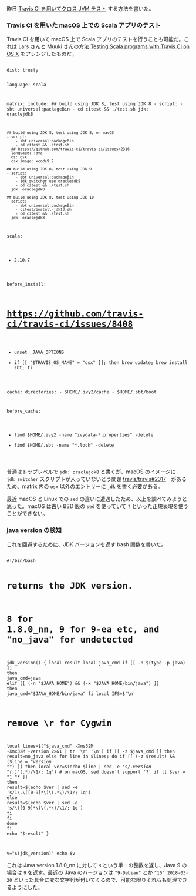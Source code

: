   [1]: http://eed3si9n.com/ja/cross-jvm-testing-travis-ci
  [2317]: https://github.com/travis-ci/travis-ci/issues/2317
  [3]: https://gist.github.com/larsrh/941b72b9b72abe0c1a49

昨日 [Travis CI を用いてクロス JVM テスト][1] する方法を書いた。

### Travis CI を用いた macOS 上での Scala アプリのテスト

Travis CI を用いて macOS 上で Scala アプリのテストを行うことも可能だ。これは Lars さんと Muuki さんの方法 [Testing Scala programs with Travis CI on OS X][3] をアレンジしたものだ。

<code>
dist: trusty

language: scala

matrix:
  include:
    ## build using JDK 8, test using JDK 8
    - script:
        - sbt universal:packageBin
        - cd citest && ./test.sh
      jdk: oraclejdk8

    ## build using JDK 8, test using JDK 8, on macOS
    - script:
        - sbt universal:packageBin
        - cd citest && ./test.sh
      ## https://github.com/travis-ci/travis-ci/issues/2316
      language: java
      os: osx
      osx_image: xcode9.2

    ## build using JDK 8, test using JDK 9
    - script:
        - sbt universal:packageBin
        - jdk_switcher use oraclejdk9
        - cd citest && ./test.sh
      jdk: oraclejdk8

    ## build using JDK 8, test using JDK 10
    - script:
        - sbt universal:packageBin
        - citest/install-jdk10.sh
        - cd citest && ./test.sh
      jdk: oraclejdk8

scala:
  - 2.10.7

before_install:
  # https://github.com/travis-ci/travis-ci/issues/8408
  - unset _JAVA_OPTIONS
  - if [[ "$TRAVIS_OS_NAME" = "osx" ]]; then
      brew update;
      brew install sbt;
    fi

cache:
  directories:
    - $HOME/.ivy2/cache
    - $HOME/.sbt/boot

before_cache:
  - find $HOME/.ivy2 -name "ivydata-*.properties" -delete
  - find $HOME/.sbt  -name "*.lock"               -delete
</code>

普通はトップレベルで `jdk: oraclejdk8` と書くが、macOS のイメージに `jdk_switcher` スクリプトが入っていないとう問題 [travis/travis#2317][2317]　があるため、matrix 内の `osx` 以外のエントリーに `jdk` を書く必要がある。

最近 macOS と Linux での `sed` の違いに遭遇したため、以上を調べてみようと思った。macOS は古い BSD 版の `sed` を使っていて `?` といった正規表現を使うことができない。

### java version の検知

これを回避するために、JDK バージョンを返す bash 関数を書いた。

<code>
#!/bin/bash

# returns the JDK version.
# 8 for 1.8.0_nn, 9 for 9-ea etc, and "no_java" for undetected
jdk_version() {
  local result
  local java_cmd
  if [[ -n $(type -p java) ]]
  then
    java_cmd=java
  elif [[ (-n "$JAVA_HOME") && (-x "$JAVA_HOME/bin/java") ]]
  then
    java_cmd="$JAVA_HOME/bin/java"
  fi
  local IFS=$'\n'
  # remove \r for Cygwin
  local lines=$("$java_cmd" -Xms32M -Xmx32M -version 2>&1 | tr '\r' '\n')
  if [[ -z $java_cmd ]]
  then
    result=no_java
  else
    for line in $lines; do
      if [[ (-z $result) && ($line = *"version \""*) ]]
      then
        local ver=$(echo $line | sed -e 's/.*version "\(.*\)"\(.*\)/\1/; 1q')
        # on macOS, sed doesn't support '?'
        if [[ $ver = "1."* ]]
        then
          result=$(echo $ver | sed -e 's/1\.\([0-9]*\)\(.*\)/\1/; 1q')
        else
          result=$(echo $ver | sed -e 's/\([0-9]*\)\(.*\)/\1/; 1q')
        fi
      fi
    done
  fi
  echo "$result"
}

v="$(jdk_version)"
echo $v
</code>

これは Java version 1.8.0_nn に対して `8` という単一の整数を返し、Java 9 の場合は `9` を返す。最近の Java のバージョンは `"9-Debian"` とか `"10" 2018-03-20` といった具合に変な文字列が付いてくるので、可能な限りそれらも処理できるようにした。
